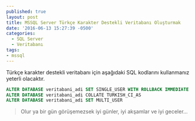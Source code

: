 ```yaml
---
published: true
layout: post
title: MSSQL Server Türkçe Karakter Destekli Veritabanı Oluşturmak
date: '2016-06-13 15:27:39 -0500'
categories:
  - SQL Server
  - Veritabanı
tags:
- mssql
---
```

Türkçe karakter destekli veritabanı için aşağıdaki SQL kodlarını kullanmanız yeterli olacaktır.
<!--more-->
```sql
ALTER DATABASE veritabani_adi SET SINGLE_USER WITH ROLLBACK IMMEDIATE
ALTER DATABASE veritabani_adi COLLATE TURKISH_CI_AS
ALTER DATABASE veritabani_adi SET MULTI_USER
```
> Olur ya bir gün görüşemezsek iyi günler, iyi akşamlar ve iyi geceler…
